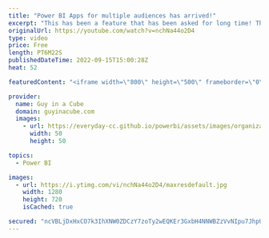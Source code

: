```yaml
---
title: "Power BI Apps for multiple audiences has arrived!"
excerpt: "This has been a feature that has been asked for long time! The ability to control who can see what content within a published Power BI App! You can now serve up multiple audiences within a single app.  Announcing Public Preview of Multiple Audiences for Power BI Apps https://powerbi.microsoft.com/en-us/blog/announcing-public-preview-of-multiple-audiences-for-power-bi-apps/"
originalUrl: https://youtube.com/watch?v=nchNa44o2D4
type: video
price: Free
length: PT6M22S
publishedDateTime: 2022-09-15T15:00:28Z
heat: 52

featuredContent: "<iframe width=\"800\" height=\"500\" frameborder=\"0\" src=\"https://www.youtube.com/embed/nchNa44o2D4\" allow=\"accelerometer; autoplay; encrypted-media; gyroscope; picture-in-picture\" allowfullscreen></iframe>"

provider:
  name: Guy in a Cube
  domain: guyinacube.com
  images:
    - url: https://everyday-cc.github.io/powerbi/assets/images/organizations/guyinacube.com-50x50.jpg
      width: 50
      height: 50

topics:
  - Power BI

images:
  - url: https://i.ytimg.com/vi/nchNa44o2D4/maxresdefault.jpg
    width: 1280
    height: 720
    isCached: true

secured: "ncVBLjDxHxCO7k3IhXNW0ZDCzY7zoTy2wEQKEr3GxbH4NNWBZzVvNIpu7JhpUP+jr/0ipaSAETU1MHJBAMrzrSSpS+KpLTvsitRzh/x/Ei2UkyiJJfMdRtxjxMisg2UqIVXJ5lQpc85orDcdlDqYD5eGLF8hc/mkLsnd6oR0HPHhCvHEREOO9YLqHbKdGgk7Y/aKA87EvNuF8JyQ4ieIWMmMHirC0qnwZ6RiwgXq85uRInMSBPK1q/wBcfqQeWMK8NSgf7zWjc4/VZHXhZRKHKOJyWIThqA0/CTti7/gRKi+nP/Je6ssyQJ7mX3JvWL+nzdzDDpCZZcW737Chdk6YZHFXF8jnclsu7AQa9eIwLJgoyy9WQPVf3GUAM5l0UeHT7NLqJ42pV1KGNgS2i/3W1T+75hYzgYnB4X3QDJkhHs=;g3OnGnHqoCbKPvsXOSu2mw=="
---
```


